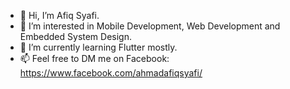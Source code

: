- 👋 Hi, I’m Afiq Syafi.
- 👀 I’m interested in Mobile Development, Web Development and Embedded System Design.
- 🌱 I’m currently learning Flutter mostly.
- 📫 Feel free to DM me on Facebook: https://www.facebook.com/ahmadafiqsyafi/

<!---
AfiqSyafi/AfiqSyafi is a ✨ special ✨ repository because its `README.md` (this file) appears on your GitHub profile.
You can click the Preview link to take a look at your changes.
--->
